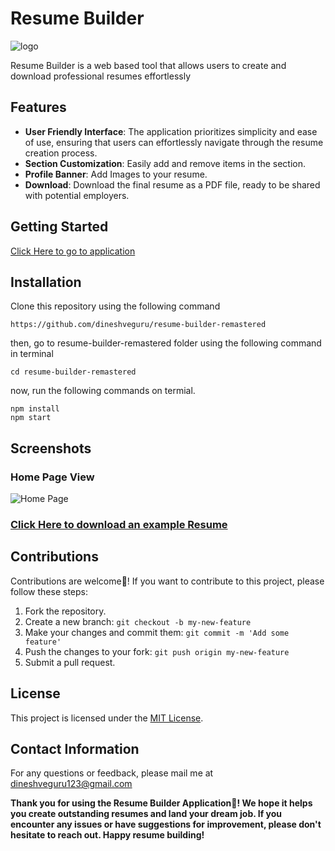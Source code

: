 # Resume Builder

![logo](https://github.com/dineshveguru/resume-builder-remastered/assets/82778240/8a449455-ae88-4f87-82e5-856d94b3acae)

Resume Builder is a web based tool that allows users to create and download professional resumes effortlessly

## Features

- **User Friendly Interface**: The application prioritizes simplicity and ease of use, ensuring that users can effortlessly navigate through the resume creation process.
- **Section Customization**: Easily add and remove items in the section.
- **Profile Banner**: Add Images to your resume.
- **Download**: Download the final resume as a PDF file, ready to be shared with potential employers.

## Getting Started

[Click Here to go to application](https://dineshveguru.github.io/resume-builder-remastered/)

## Installation

Clone this repository using the following command

```
https://github.com/dineshveguru/resume-builder-remastered
```

then, go to resume-builder-remastered folder using the following command in terminal

```
cd resume-builder-remastered
```

now, run the following commands on termial.

```
npm install
npm start
```

## Screenshots

### Home Page View

![Home Page](https://github.com/dineshveguru/resume-builder-remastered/assets/82778240/7b3541ec-0bd6-4506-89aa-61be1d56c2c5)

### [Click Here to download an example Resume](https://github.com/dineshveguru/resume-builder-remastered/files/11662967/example.pdf)

## Contributions

Contributions are welcome🎊! If you want to contribute to this project, please follow these steps:

1. Fork the repository.
2. Create a new branch: `git checkout -b my-new-feature`
3. Make your changes and commit them: `git commit -m 'Add some feature'`
4. Push the changes to your fork: `git push origin my-new-feature`
5. Submit a pull request.

## License

This project is licensed under the [MIT License](LICENSE).

## Contact Information

For any questions or feedback, please mail me at dineshveguru123@gmail.com

**Thank you for using the Resume Builder Application🌟! We hope it helps you create outstanding resumes and land your dream job. If you encounter any issues or have suggestions for improvement, please don't hesitate to reach out. Happy resume building!**
